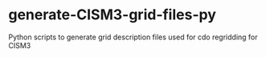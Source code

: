 # generate-CISM3-grid-files-py
Python scripts to generate grid description files used for cdo regridding for CISM3
